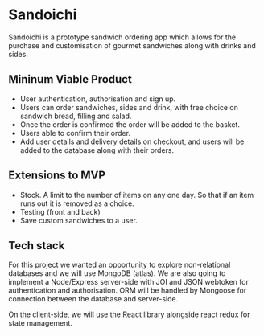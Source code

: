 # Sandoichi

Sandoichi is a prototype sandwich ordering app which allows for the purchase and customisation of gourmet sandwiches along with drinks and sides. 

## Mininum Viable Product

- User authentication, authorisation and sign up.
- Users can order sandwiches, sides and drink, with free choice on sandwich bread, filling and salad.
- Once the order is confirmed the order will be added to the basket.
- Users able to confirm their order.
- Add user details and delivery details on checkout, and users will be added to the database along with their orders.

## Extensions to MVP

- Stock. A limit to the number of items on any one day. So that if an item runs out it is removed as a choice.
- Testing (front and back)
- Save custom sandwiches to a user.

## Tech stack

For this project we wanted an opportunity to explore non-relational databases and we will use MongoDB (atlas). We are also going to implement a Node/Express server-side with JOI and JSON webtoken for authentication and authorisation. ORM will be handled by Mongoose for connection between the database and server-side.

On the client-side, we will use the React library alongside react redux for state management. 





